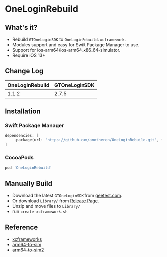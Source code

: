 # OneLoginRebuild

## What's it?

* Rebuild `GTOneLoginSDK` to `OneLoginRebuild.xcframework`.
* Modules support and easy for Swift Package Manager to use.
* Support for ios-arm64/ios-arm64_x86_64-simulator.
* Require iOS 13+

## Change Log
| OneLoginRebuild | GTOneLoginSDK |
| ----- | ----- |
| 1.1.2 | 2.7.5 |

## Installation

### Swift Package Manager

```swift
dependencies: [
    .package(url: "https://github.com/anotheren/OneLoginRebuild.git", from: "1.1.2")
]
```

### CocoaPods

```ruby
pod 'OneLoginRebuild'
```

## Manually Build

* Download the latest `GTOneLoginSDK` from [geetest.com](https://docs.geetest.com/onelogin/changelog/ios).
* Or download `Library/` from [Release Page](https://github.com/anotheren/OneLoginRebuild/releases).
* Unzip and move files to `Library/`
* run `create-xcframework.sh`

## Reference

* [xcframeworks](https://github.com/bielikb/xcframeworks)
* [arm64-to-sim](https://github.com/bogo/arm64-to-sim)
* [arm64-to-sim2](https://github.com/luosheng/arm64-to-sim)
